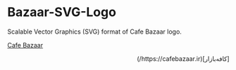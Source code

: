 # Bazaar-SVG-Logo
Scalable Vector Graphics (SVG) format of Cafe Bazaar logo.

[Cafe Bazaar](https://cafebazaar.ir/)

<div dir="rtl">
[کافه‌بازار](https://cafebazaar.ir/)

